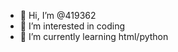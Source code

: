 - 👋 Hi, I’m @419362
- 👀 I’m interested in coding
- 🌱 I’m currently learning html/python

<!---
419362/419362 is a ✨ special ✨ repository because its `README.md` (this file) appears on your GitHub profile.
You can click the Preview link to take a look at your changes.
--->
